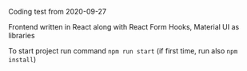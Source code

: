 Coding test from 2020-09-27

Frontend written in React along with React Form Hooks, Material UI as libraries

To start project run command `npm run start` (if first time, run also `npm install`)
